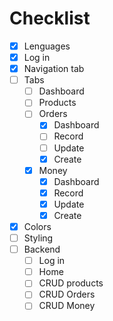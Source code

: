 # Checklist

* [X] Lenguages
* [X] Log in
* [X] Navigation tab
* [ ] Tabs
    * [ ] Dashboard
    * [ ] Products
    * [ ] Orders
        * [X] Dashboard
        * [ ] Record
        * [ ] Update
        * [X] Create
    * [X] Money
        * [X] Dashboard
        * [X] Record
        * [X] Update
        * [X] Create
* [X] Colors
* [ ] Styling
* [ ] Backend
    * [ ] Log in
    * [ ] Home
    * [ ] CRUD products
    * [ ] CRUD Orders
    * [ ] CRUD Money